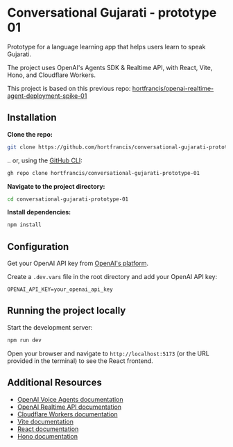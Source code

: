 # Conversational Gujarati - prototype 01

Prototype for a language learning app that helps users learn to speak Gujarati.

The project uses OpenAI's Agents SDK & Realtime API, with React, Vite, Hono, and Cloudflare Workers.

This project is based on this previous repo: [hortfrancis/openai-realtime-agent-deployment-spike-01](https://github.com/hortfrancis/openai-realtime-agent-deployment-spike-01)

## Installation

**Clone the repo:**

```bash
git clone https://github.com/hortfrancis/conversational-gujarati-prototype-01.git
```

.. or, using the [GitHub CLI](https://cli.github.com/):

```bash
gh repo clone hortfrancis/conversational-gujarati-prototype-01
```

**Navigate to the project directory:**

```bash
cd conversational-gujarati-prototype-01
```

**Install dependencies:**

```bash
npm install
```

## Configuration

Get your OpenAI API key from [OpenAI's platform](https://platform.openai.com/account/api-keys).

Create a `.dev.vars` file in the root directory and add your OpenAI API key:

```env
OPENAI_API_KEY=your_openai_api_key
```

## Running the project locally

Start the development server:

```bash
npm run dev
```

Open your browser and navigate to `http://localhost:5173` (or the URL provided in the terminal) to see the React frontend.

## Additional Resources

- [OpenAI Voice Agents documentation](https://platform.openai.com/docs/guides/voice-agents?voice-agent-architecture=speech-to-speech)
- [OpenAI Realtime API documentation](https://platform.openai.com/docs/guides/realtime)
- [Cloudflare Workers documentation](https://developers.cloudflare.com/workers/)
- [Vite documentation](https://vitejs.dev/guide/)
- [React documentation](https://reactjs.org/)
- [Hono documentation](https://hono.dev/)
